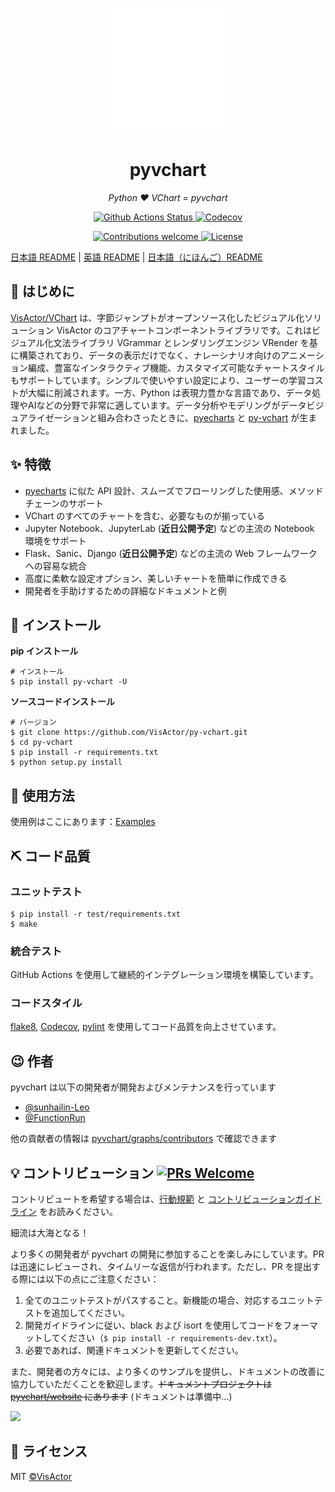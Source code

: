 <p align="center">
    <img src="https://github.com/VisActor/.github/raw/main/profile/logo_500_200_dark.svg" alt="pyvchart logo" width=200 height=200 />
</p>
<h1 align="center">pyvchart</h1>
<p align="center">
    <em>Python ❤️ VChart = pyvchart</em>
</p>
<p align="center">
    <a href="https://github.com/pyvchart/pyvchart/actions">
        <img src="https://github.com/pyvchart/pyvchart/actions/workflows/python-app.yml/badge.svg" alt="Github Actions Status">
    </a>
    <a href="https://codecov.io/gh/pyvchart/pyvchart" >
        <img src="https://codecov.io/gh/pyvchart/pyvchart/branch/main/graph/badge.svg?token=q4Op7n64fK" alt="Codecov"/>
    </a>
</p>
<p align="center">
    <a href="https://github.com/pyvchart/pyvchart/pulls">
        <img src="https://img.shields.io/badge/contributions-welcome-brightgreen.svg?style=flat" alt="Contributions welcome">
    </a>
    <a href="https://opensource.org/licenses/MIT">
        <img src="https://img.shields.io/badge/License-MIT-brightgreen.svg" alt="License">
    </a>
</p>

[日本語 README](README.md) | [英語 README](README.en.md) | [日本語（にほんご）README](README.jp.md)

## 📣 はじめに

[VisActor/VChart](https://github.com/VisActor/VChart) は、字節ジャンプトがオープンソース化したビジュアル化ソリューション VisActor のコアチャートコンポーネントライブラリです。これはビジュアル化文法ライブラリ VGrammar とレンダリングエンジン VRender を基に構築されており、データの表示だけでなく、ナレーシナリオ向けのアニメーション編成、豊富なインタラクティブ機能、カスタマイズ可能なチャートスタイルもサポートしています。シンプルで使いやすい設定により、ユーザーの学習コストが大幅に削減されます。一方、Python は表現力豊かな言語であり、データ処理やAIなどの分野で非常に適しています。データ分析やモデリングがデータビジュアライゼーションと組み合わさったときに、[pyecharts](https://github.com/pyecharts/pyecharts) と [py-vchart](https://github.com/VisActor/py-vchart) が生まれました。

## ✨ 特徴

* [pyecharts](https://github.com/pyecharts/pyecharts) に似た API 設計、スムーズでフローリングした使用感、メソッドチェーンのサポート
* VChart のすべてのチャートを含む、必要なものが揃っている
* Jupyter Notebook、JupyterLab (**近日公開予定**) などの主流の Notebook 環境をサポート
* Flask、Sanic、Django (**近日公開予定**) などの主流の Web フレームワークへの容易な統合
* 高度に柔軟な設定オプション、美しいチャートを簡単に作成できる
* 開発者を手助けするための詳細なドキュメントと例

## 🔰 インストール

**pip インストール**
```shell
# インストール
$ pip install py-vchart -U
```


**ソースコードインストール**
```shell
# バージョン
$ git clone https://github.com/VisActor/py-vchart.git
$ cd py-vchart
$ pip install -r requirements.txt
$ python setup.py install
```


## 📝 使用方法

使用例はここにあります：[Examples](https://github.com/pyvchart/chart-examples)

## ⛏ コード品質

### ユニットテスト

```shell
$ pip install -r test/requirements.txt
$ make
```


### 統合テスト

GitHub Actions を使用して継続的インテグレーション環境を構築しています。

### コードスタイル

[flake8](http://flake8.pycqa.org/en/latest/index.html), [Codecov](https://codecov.io/), [pylint](https://www.pylint.org/) を使用してコード品質を向上させています。

## 😉 作者

pyvchart は以下の開発者が開発およびメンテナンスを行っています

* [@sunhailin-Leo](https://github.com/sunhailin-Leo)
* [@FunctionRun](https://github.com/FunctionRun)

他の貢献者の情報は [pyvchart/graphs/contributors](https://github.com/pyvchart/pyvchart/graphs/contributors) で確認できます

## 💡 コントリビューション [![PRs Welcome](https://img.shields.io/badge/PRs-welcome-brightgreen.svg)](https://github.com/VisActor/py-vchart/blob/main/CONTRIBUTING.md#your-first-pull-request)

コントリビュートを希望する場合は、[行動規範](./CODE_OF_CONDUCT.md) と [コントリビューションガイドライン](./CONTRIBUTING.ja-JP.md) をお読みください。

細流は大海となる！

より多くの開発者が pyvchart の開発に参加することを楽しみにしています。PR は迅速にレビューされ、タイムリーな返信が行われます。ただし、PR を提出する際には以下の点にご注意ください：

1. 全てのユニットテストがパスすること。新機能の場合、対応するユニットテストを追加してください。
2. 開発ガイドラインに従い、black および isort を使用してコードをフォーマットしてください（`$ pip install -r requirements-dev.txt`）。
3. 必要であれば、関連ドキュメントを更新してください。

また、開発者の方々には、より多くのサンプルを提供し、ドキュメントの改善に協力していただくことを歓迎します。~~ドキュメントプロジェクトは [pyvchart/website](https://github.com/pyvchart/website) にあります~~ (ドキュメントは準備中...)

<a href="https://github.com/visactor/py-vchart/graphs/contributors"><img src="https://contrib.rocks/image?repo=visactor/py-vchart" /></a>

## 📃 ライセンス

MIT [©VisActor](https://github.com/VisActor)